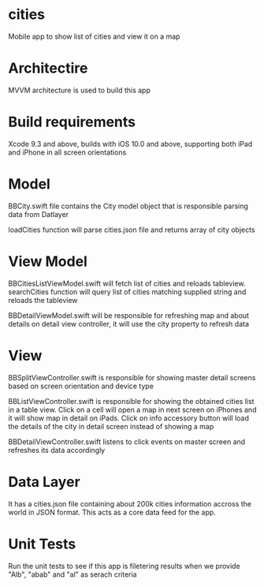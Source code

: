 # cities
Mobile app to show list of cities and view it on a map

# Architectire
MVVM architecture is used to build this app

# Build requirements
Xcode 9.3 and above, builds with iOS 10.0 and above, supporting both iPad and iPhone in all screen orientations

# Model
BBCity.swift file contains the City model object that is responsible parsing data from Datlayer

loadCities function will parse cities.json file and returns array of city objects


# View Model
BBCitiesListViewModel.swift will fetch list of cities and reloads tableview. searchCities function will query list of cities matching supplied string and reloads the tableview

BBDetailViewModel.swift will be responsible for refreshing map and about details on detail view controller, it will use the city property to refresh data

# View
BBSplitViewController.swift is responsible for showing master detail screens based on screen orientation and device type

BBListViewController.swift is responsible for showing the obtained cities list in a table view. Click on a cell will open a map in next screen on iPhones and it will show map in detail on iPads. Click on info accessory button will load the details of the city in detail screen instead of showing a map

BBDetailViewController.swift listens to click events on master screen and refreshes its data accordingly

# Data Layer
It has a cities.json file containing about 200k cities information accross the world in JSON format. This acts as a core data feed for the app.

# Unit Tests
Run the unit tests to see if this app is filetering results when we provide "Alb", "abab" and "al" as serach criteria
